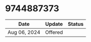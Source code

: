 # 9744887373

| Date         | Update  | Status |
| ------------ | ------- | ------ |
| Aug 06, 2024 | Offered |        |
